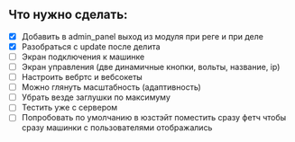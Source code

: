## Что нужно сделать:
* [x] Добавить в admin_panel выход из модуля при реге и при деле
* [x] Разобраться с update после делита
* [ ] Экран подключения к машинке
* [ ] Экран управления (две динамичные кнопки, вольты, название, ip)
* [ ] Настроить вебртс и вебсокеты
* [ ] Можно глянуть масштабность (адаптивность)
* [ ] Убрать везде заглушки по максимуму
* [ ] Тестить уже с сервером
* [ ] Попробовать по умолчанию в юзстэйт поместить сразу фетч чтобы сразу машинки с пользователями отображались
